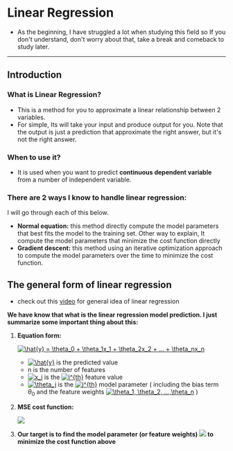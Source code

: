 # Linear Regression

- As the beginning, I have struggled a lot when studying this field so If you don't understand, don't worry about that, take a break and comeback to study later.

---

## Introduction

### What is Linear Regression?

- This is a method for you to approximate a linear relationship between 2 variables.
- For simple, Its will take your input and produce output for you. Note that the output is just a prediction that approximate the right answer, but it's not the right answer.

### When to use it?

- It is used when you want to predict **continuous dependent variable** from a number of independent variable.

### There are 2 ways I know to handle linear regression:

I will go through each of this below.

- **Normal equation:** this method directly compute the model parameters that best fits the model to the training set. Other way to explain, It compute the model parameters that minimize the cost function directly
- **Gradient descent:** this method using an iterative optimization approach to compute the model parameters over the time to minimize the cost function.

## The general form of linear regression

- check out this [video](https://www.youtube.com/watch?v=zPG4NjIkCjc&t=1s) for general idea of linear regression

**We have know that what is the linear regression model prediction. I just summarize some important thing about this:**

1. **Equation form:**

    <!-- $\hat{y} = \theta_0 + \theta_1x_1 + \theta_2x_2 + ... + \theta_nx_n$ -->
    <a href="https://www.codecogs.com/eqnedit.php?latex=\hat{y}&space;=&space;\theta_0&space;&plus;&space;\theta_1x_1&space;&plus;&space;\theta_2x_2&space;&plus;&space;...&space;&plus;&space;\theta_nx_n" target="_blank"><img src="https://latex.codecogs.com/gif.latex?\hat{y}&space;=&space;\theta_0&space;&plus;&space;\theta_1x_1&space;&plus;&space;\theta_2x_2&space;&plus;&space;...&space;&plus;&space;\theta_nx_n" title="\hat{y} = \theta_0 + \theta_1x_1 + \theta_2x_2 + ... + \theta_nx_n" /></a>

    - <a href="https://www.codecogs.com/eqnedit.php?latex=\hat{y}" target="_blank"><img src="https://latex.codecogs.com/gif.latex?\hat{y}" title="\hat{y}" /></a> is the predicted value
    - n is the number of features
    - <a href="https://www.codecogs.com/eqnedit.php?latex=x_i" target="_blank"><img src="https://latex.codecogs.com/gif.latex?x_i" title="x_i" /></a> is the <a href="https://www.codecogs.com/eqnedit.php?latex=i^{th}" target="_blank"><img src="https://latex.codecogs.com/gif.latex?i^{th}" title="i^{th}" /></a> feature value
    - <a href="https://www.codecogs.com/eqnedit.php?latex=\theta_j" target="_blank"><img src="https://latex.codecogs.com/gif.latex?\theta_j" title="\theta_j" /></a> is the <a href="https://www.codecogs.com/eqnedit.php?latex=j^{th}" target="_blank"><img src="https://latex.codecogs.com/gif.latex?j^{th}" title="j^{th}" /></a> model parameter ( including the bias term $\theta_0$ and the feature weights <a href="https://www.codecogs.com/eqnedit.php?latex=\theta_1,&space;\theta_2,&space;...,\theta_n" target="_blank"><img src="https://latex.codecogs.com/gif.latex?\theta_1,&space;\theta_2,&space;...,\theta_n" title="\theta_1, \theta_2, ...,\theta_n" /></a> )
2. **MSE cost function:**

    <img src="https://render.githubusercontent.com/render/math?math=J(\theta) = \frac1m \sum_{i=1}^m (\theta^T x^{(i)} - y^{(i)})^2">

3. **Our target is to find the model parameter (or feature weights) <img src="https://render.githubusercontent.com/render/math?math=\theta">  to minimize the cost function above**


<!-- equation do not showing in github
https://www.codecogs.com/latex/eqneditor.php
https://gist.github.com/a-rodin/fef3f543412d6e1ec5b6cf55bf197d7b
 -->

